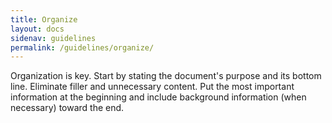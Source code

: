 ```yaml
---
title: Organize
layout: docs
sidenav: guidelines
permalink: /guidelines/organize/
---
```


Organization is key. Start by stating the document's purpose and its bottom line. Eliminate filler and unnecessary content. Put the most important information at the beginning and include background information (when necessary) toward the end.
